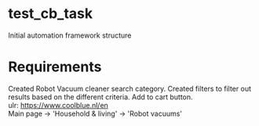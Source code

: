 # test_cb_task
Initial automation framework structure



# Requirements
 Created Robot Vacuum cleaner search category.
 Created filters to filter out results based on the different criteria.
 Add to cart button.   
 ulr: https://www.coolblue.nl/en  
 Main page -> 'Household & living' -> 'Robot vacuums'
